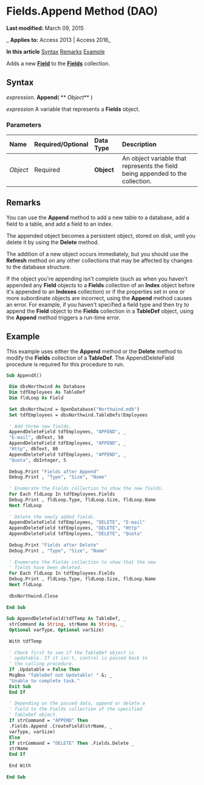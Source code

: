 
# Fields.Append Method (DAO)

 **Last modified:** March 09, 2015

 _ **Applies to:** Access 2013 | Access 2016_

 **In this article**
[Syntax](#sectionSection0)
[Remarks](#sectionSection1)
[Example](#sectionSection2)


Adds a new  **[Field](47282ce2-9b49-ccf9-ad37-c4bb25cfd037.md)** to the **[Fields](4be3ba07-20c1-d958-c1b8-7dd8b4731f60.md)** collection.

## Syntax
<a name="sectionSection0"> </a>

 _expression_. **Append**( ** _Object_** )

 _expression_ A variable that represents a **Fields** object.


### Parameters



|**Name**|**Required/Optional**|**Data Type**|**Description**|
|:-----|:-----|:-----|:-----|
| _Object_|Required|**Object**|An object variable that represents the field being appended to the collection.|

## Remarks
<a name="sectionSection1"> </a>

You can use the  **Append** method to add a new table to a database, add a field to a table, and add a field to an index.

The appended object becomes a persistent object, stored on disk, until you delete it by using the  **Delete** method.

The addition of a new object occurs immediately, but you should use the  **Refresh** method on any other collections that may be affected by changes to the database structure.

If the object you're appending isn't complete (such as when you haven't appended any  **Field** objects to a **Fields** collection of an **Index** object before it's appended to an **Indexes** collection) or if the properties set in one or more subordinate objects are incorrect, using the **Append** method causes an error. For example, if you haven't specified a field type and then try to append the **Field** object to the **Fields** collection in a **TableDef** object, using the **Append** method triggers a run-time error.


## Example
<a name="sectionSection2"> </a>

This example uses either the  **Append** method or the **Delete** method to modify the **Fields** collection of a **TableDef**. The AppendDeleteField procedure is required for this procedure to run.


```vb
Sub AppendX() 
 
 Dim dbsNorthwind As Database 
 Dim tdfEmployees As TableDef 
 Dim fldLoop As Field 
 
 Set dbsNorthwind = OpenDatabase("Northwind.mdb") 
 Set tdfEmployees = dbsNorthwind.TableDefs!Employees 
 
 ' Add three new fields. 
 AppendDeleteField tdfEmployees, "APPEND", _ 
 "E-mail", dbText, 50 
 AppendDeleteField tdfEmployees, "APPEND", _ 
 "Http", dbText, 80 
 AppendDeleteField tdfEmployees, "APPEND", _ 
 "Quota", dbInteger, 5 
 
 Debug.Print "Fields after Append" 
 Debug.Print , "Type", "Size", "Name" 
 
 ' Enumerate the Fields collection to show the new fields. 
 For Each fldLoop In tdfEmployees.Fields 
 Debug.Print , fldLoop.Type, fldLoop.Size, fldLoop.Name 
 Next fldLoop 
 
 ' Delete the newly added fields. 
 AppendDeleteField tdfEmployees, "DELETE", "E-mail" 
 AppendDeleteField tdfEmployees, "DELETE", "Http" 
 AppendDeleteField tdfEmployees, "DELETE", "Quota" 
 
 Debug.Print "Fields after Delete" 
 Debug.Print , "Type", "Size", "Name" 
 
 ' Enumerate the Fields collection to show that the new 
 ' fields have been deleted. 
 For Each fldLoop In tdfEmployees.Fields 
 Debug.Print , fldLoop.Type, fldLoop.Size, fldLoop.Name 
 Next fldLoop 
 
 dbsNorthwind.Close 
 
End Sub 
 
Sub AppendDeleteField(tdfTemp As TableDef, _ 
 strCommand As String, strName As String, _ 
 Optional varType, Optional varSize) 
 
 With tdfTemp 
 
 ' Check first to see if the TableDef object is 
 ' updatable. If it isn't, control is passed back to 
 ' the calling procedure. 
 If .Updatable = False Then 
 MsgBox "TableDef not Updatable! " &; _ 
 "Unable to complete task." 
 Exit Sub 
 End If 
 
 ' Depending on the passed data, append or delete a 
 ' field to the Fields collection of the specified 
 ' TableDef object. 
 If strCommand = "APPEND" Then 
 .Fields.Append .CreateField(strName, _ 
 varType, varSize) 
 Else 
 If strCommand = "DELETE" Then .Fields.Delete _ 
 strName 
 End If 
 
 End With 
 
End Sub
```

